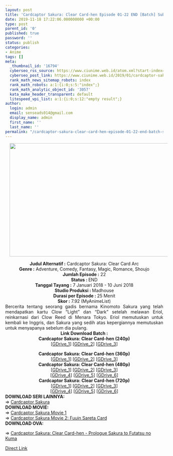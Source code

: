 ```yaml
---
layout: post
title: 'Cardcaptor Sakura: Clear Card-hen Episode 01-22 END [Batch] Subtitle Indonesia'
date: 2019-11-18 17:22:06.000000000 +00:00
type: post
parent_id: '0'
published: true
password: ''
status: publish
categories:
- Anime
tags: []
meta:
  _thumbnail_id: '16794'
  cyberseo_rss_source: https://www.ciunime.web.id/atom.xml?start-index=2551&max-results=150
  cyberseo_post_link: https://www.ciunime.web.id/2019/01/cardcaptor-sakura-clear-card-hen.html
  rank_math_news_sitemap_robots: index
  rank_math_robots: a:1:{i:0;s:5:"index";}
  rank_math_analytic_object_id: '3057'
  kata_make_header_transparent: default
  litespeed_vpi_list: a:1:{i:0;s:12:"empty result";}
author:
  login: admin
  email: senseads014@gmail.com
  display_name: admin
  first_name: ''
  last_name: ''
permalink: "/cardcaptor-sakura-clear-card-hen-episode-01-22-end-batch-subtitle-indonesia/"
---
```

<div class="separator" style="clear: both; text-align: center;"><a href="https://1.bp.blogspot.com/-z4EmrGKYlYE/XC8u0NDT7UI/AAAAAAAAGII/b0L8q7nB5zUoH9j1YkY-XNk1cJS8htF9gCLcBGAs/s1600/Cardcaptor%2BSakura%2B%2BClear%2BCard-hen.png" imageanchor="1" style="margin-left: 1em; margin-right: 1em;"><img border="0" data-original-height="720" data-original-width="1280" height="360" src="{{ site.baseurl }}/assets/2019/11/Cardcaptor%2BSakura%2B%2BClear%2BCard-hen.png" width="640" /></a></div>
<p>
<div style="text-align: center;"><b>Judul Alternatif :</b> Cardcaptor Sakura: Clear Card Arc</div>
<div style="text-align: center;"><b><b>Genre :</b></b> Adventure, Comedy, Fantasy, Magic, Romance, Shoujo</div>
<div style="text-align: center;"><b>Jumlah Episode :</b> 22<br /><b>Status :&nbsp;</b>END<br /><b>Tanggal Tayang :</b> <b></b>7 Januari 2018 - 10 Juni 2018<br /><b>Studio Produksi : </b>Madhouse<br /><b>Durasi per Episode :&nbsp;</b>25 Menit</div>
<div style="text-align: center;"><b>Skor :</b> 7.92 (MyAnimeList)</div>
<div style="text-align: justify;"></div>
<div style="text-align: justify;">Bercerita tentang seorang gadis bernama Kinomoto Sakura yang telah mendapatkan kartu Clow “Light” dan “Dark” setelah melawan Eriol, reinkarnasi dari Clow Reed di Menara Tokyo. Eriol memutuskan untuk kembali ke Inggris, dan Sakura yang sedih atas kepergiannya memutuskan untuk menyapanya sebelum dia pulang.</div>
<div style="text-align: justify;"></div>
<div style="text-align: justify;"></div>
<div style="text-align: center;"><b>Link Download Batch :</b></div>
<div style="text-align: center;">
<div style="text-align: center;"><b>Cardcaptor Sakura: Clear Card-hen (240p)</b></div>
<div style="text-align: center;">[<a href="https://drive.google.com/uc?id=1_vA0z1KJ3xr_VyZ3Y5DL5HOVFejTlCOH" target="_blank" rel="noopener">GDrive_1</a>] [<a href="https://drive.google.com/uc?id=1qbU8Z3yIQCmBokCXJfWIxpcS0LAupMJe" target="_blank" rel="noopener">GDrive_2</a>] [<a href="https://drive.google.com/uc?id=1IzaXt-sgS99fgwaD5DAS9usjeQUgnzhi" target="_blank" rel="noopener">GDrive_3</a>]</div>
<p></div>
<div style="text-align: center;"><b>Cardcaptor Sakura: Clear Card-hen (360p)</b></div>
<div style="text-align: center;">[<a href="https://drive.google.com/uc?id=13bbxoaza54k2gaq6Uc0K6shU9HIAnjq8" target="_blank" rel="noopener">GDrive_1</a>] [<a href="https://drive.google.com/uc?id=1jy1-MGSwrLbEvw-Qis_PNFnEoDaOFrtA" target="_blank" rel="noopener">GDrive_2</a>] [<a href="https://drive.google.com/uc?id=1hfVHsBXoja8p1_vbFqh3JlqygfgvVYkc" target="_blank" rel="noopener">GDrive_3</a>]</div>
<div style="text-align: center;"></div>
<div style="text-align: center;"><b>Cardcaptor Sakura: Clear Card-hen (480p)</b><br />[<a href="https://drive.google.com/uc?id=1DFl6RD1eAQjoKayzqtm0pIQ8VGbpQ8LE" target="_blank" rel="noopener">GDrive_1</a>] [<a href="https://drive.google.com/uc?id=1Ls6EzBW30iFWlraQdMZFjLxen-K35JCm" target="_blank" rel="noopener">GDrive_2</a>] [<a href="https://drive.google.com/uc?id=1PwcDbIXC6u74OYyV7MsU_DLsGtfRrNXU" target="_blank" rel="noopener">GDrive_3</a>]<br />[<a href="https://drive.google.com/uc?id=1EzkpSoFtzneEzqqOnwi4i9ZpqsFdPXAl" target="_blank" rel="noopener">GDrive_4</a>] [<a href="https://drive.google.com/uc?id=1rmgktgJ_iA07-Vgk3JClbtRagy1GZisf" target="_blank" rel="noopener">GDrive_5</a>] [<a href="https://drive.google.com/uc?id=1TZxAtDM-FPUonupZ3ITLb9v8-5Pc-tIi" target="_blank" rel="noopener">GDrive_6</a>]</div>
<div style="text-align: center;"><b>Cardcaptor Sakura: Clear Card-hen (720p)</b><br />[<a href="https://drive.google.com/uc?id=1bnIBnQsfQum5UFeiIx5CjyUDcXs9v5ON" target="_blank" rel="noopener">GDrive_1</a>] [<a href="https://drive.google.com/uc?id=1u6BrYDLiMbhB2IT3RJEMkWcYJ7f-kz5T" target="_blank" rel="noopener">GDrive_2</a>] [<a href="https://drive.google.com/uc?id=1RQVLKf-aayszUuBrGdfMprOPpV3N_6g3" target="_blank" rel="noopener">GDrive_3</a>]<br />[<a href="https://drive.google.com/uc?id=10KxbHlzEEWutSZOaikhGfs2Z7BwWqSpV" target="_blank" rel="noopener">GDrive_4</a>] [<a href="https://drive.google.com/uc?id=1LxHtVzktxl9VdYsjd9RbXbz8J4UJ1FR7" target="_blank" rel="noopener">GDrive_5</a>] [<a href="https://drive.google.com/uc?id=1cWBhpQTa0hGqR0brGGdTTLziuzhgpvDM" target="_blank" rel="noopener">GDrive_6</a>]
<div style="text-align: left;"></div>
<div style="text-align: left;"></div>
<div style="text-align: left;"><b>DOWNLOAD SERI LAINNYA:</b></div>
<div style="text-align: left;"></div>
<div style="text-align: left;">=&gt;&nbsp;<a href="https://www.ciunime.web.id/2019/04/cardcaptor-sakura-episode-01-70-end.html" target="_blank" rel="noopener">Cardcaptor Sakura</a></div>
<div style="text-align: left;"></div>
<div style="text-align: left;"><b>DOWNLOAD MOVIE:</b></div>
<div style="text-align: left;"></div>
<div style="text-align: left;">=&gt;&nbsp;<a href="https://www.ciunime.web.id/2019/07/cardcaptor-sakura-movie-1-subtitle.html" target="_blank" rel="noopener">Cardcaptor Sakura Movie 1</a></div>
<div style="text-align: left;">=&gt;&nbsp;<a href="https://www.ciunime.web.id/2019/07/cardcaptor-sakura-movie-2-fuuin-sareta.html" target="_blank" rel="noopener">Cardcaptor Sakura Movie 2: Fuuin Sareta Card</a></div>
<div style="text-align: left;"><b>DOWNLOAD OVA:</b></p>
<p>=&gt;&nbsp;<a href="https://www.ciunime.web.id/2019/04/cardcaptor-sakura-clear-card-hen.html" target="_blank" rel="noopener">Cardcaptor Sakura: Clear Card-hen - Prologue Sakura to Futatsu no Kuma</a></p>
</div>
</div>
<link rel="stylesheet" href="https://cdnjs.cloudflare.com/ajax/libs/font-awesome/4.7.0/css/font-awesome.min.css" />
<div class="divbtn"> <a href="https://handymansurrender.com/fihup8buzv?key=94550f7ce39444073321dde3b8782f97" class="btn"><i class="fa fa-download"></i> Direct Link</a> </div>
